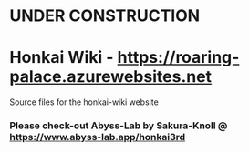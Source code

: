 # UNDER CONSTRUCTION
# Honkai Wiki - https://roaring-palace.azurewebsites.net

Source files for the honkai-wiki website

### Please check-out Abyss-Lab by Sakura-Knoll @ https://www.abyss-lab.app/honkai3rd
